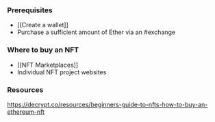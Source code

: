 ### Prerequisites
- [[Create a wallet]]
- Purchase a sufficient amount of Ether via an #exchange 

### Where to buy an NFT
- [[NFT Marketplaces]]
- Individual NFT project websites

### Resources
https://decrypt.co/resources/beginners-guide-to-nfts-how-to-buy-an-ethereum-nft